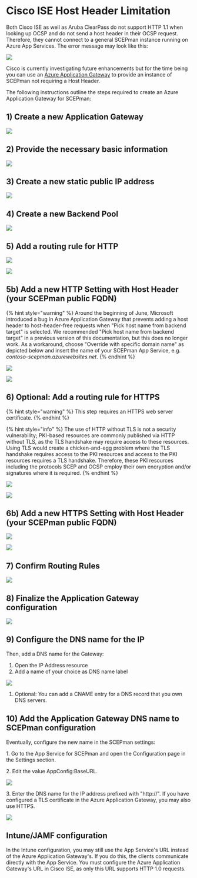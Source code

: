 # Cisco ISE Host Header Limitation

Both Cisco ISE as well as Aruba ClearPass do not support HTTP 1.1 when looking up OCSP and do not send a host header in their OCSP request. Therefore, they cannot connect to a general SCEPman instance running on Azure App Services. The error message may look like this:

![](<../../../.gitbook/assets/cisco-ocsp-error (2) (4) (4) (4) (4) (4) (2) (1) (1) (1) (1) (1) (1) (1) (1) (1) (1) (1) (10) (3).jpg>)

Cisco is currently investigating future enhancements but for the time being you can use an [Azure Application Gateway](https://azure.microsoft.com/en-us/services/application-gateway/) to provide an instance of SCEPman not requiring a Host Header.

The following instructions outline the steps required to create an Azure Application Gateway for SCEPman:

## 1) Create a new Application Gateway

![](<../../../.gitbook/assets/screen-shot-2019-10-18-at-17.12.40 (2) (2) (2) (2) (2) (2) (2) (1) (1) (1) (1) (1) (1) (1) (1) (1) (1) (1) (1) (1) (1) (1) (1).png>)

## 2) Provide the necessary basic information

![](<../../../.gitbook/assets/screen-shot-2019-10-18-at-17.13.55 (2) (2) (2) (2) (2) (2) (2) (2) (2) (2) (1) (1) (1) (1) (1) (1) (1) (1) (1) (1) (1) (1) (1) (1) (1) (1).png>)

## 3) Create a new static public IP address

![](<../../../.gitbook/assets/screen-shot-2019-10-18-at-17.14.19 (2) (4) (5) (5) (5) (2) (1) (1) (1) (1) (1) (1) (1) (1) (1) (1) (1) (2) (5).png>)

## 4) Create a new Backend Pool

![](<../../../.gitbook/assets/screen-shot-2019-10-18-at-17.14.55 (2) (4) (5) (2) (1) (1) (1) (1) (1) (1) (1) (1) (1) (1) (2) (1).png>)

## 5) Add a routing rule for HTTP

![](<../../../.gitbook/assets/screen-shot-2019-10-18-at-17.15.36 (2) (2) (2) (2) (2) (2) (2) (2) (2) (2) (2) (1) (1) (1) (1) (1) (1) (1) (1) (1) (1) (1) (1) (1) (1) (2).png>)

![](../../.gitbook/assets/Replace5.png)

## 5b) Add a new HTTP Setting with Host Header (your SCEPman public FQDN)

{% hint style="warning" %}
Around the beginning of June, Microsoft introduced a bug in Azure Application Gateway that prevents adding a host header to host-header-free requests when "Pick host name from backend target" is selected. We recommended "Pick host name from backend target" in a previous version of this documentation, but this does no longer work. As a workaround, choose "Override with specific domain name" as depicted below and insert the name of your SCEPman App Service, e.g. _contoso-scepman.azurewebsites.net_.
{% endhint %}

![](<../../../.gitbook/assets/screen-shot-2019-10-18-at-17.16.21 (1) (1) (2) (4) (3) (1) (1) (1) (1) (1) (1) (1) (1) (1) (1) (1) (2) (5).png>)

![](../../.gitbook/assets/Replace5b2.png)

## 6) Optional: Add a routing rule for HTTPS

{% hint style="warning" %}
This step requires an HTTPS web server certificate.
{% endhint %}

{% hint style="info" %}
The use of HTTP without TLS is not a security vulnerability; PKI-based resources are commonly published via HTTP without TLS, as the TLS handshake may require access to these resources. Using TLS would create a chicken-and-egg problem where the TLS handshake requires access to the PKI resources and access to the PKI resources requires a TLS handshake. Therefore, these PKI resources including the protocols SCEP and OCSP employ their own encryption and/or signatures where it is required.
{% endhint %}

![](../../.gitbook/assets/Replace61.png)

![](<../../../.gitbook/assets/screen-shot-2019-10-18-at-17.17.44 (2) (4) (3) (1) (1) (1) (1) (1) (1) (1) (1) (1) (1) (2).png>)

## 6b) Add a new HTTPS Setting with Host Header (your SCEPman public FQDN)

![](../../.gitbook/assets/Replace6b.png)

![](../../.gitbook/assets/Replace62.png)

## 7) Confirm Routing Rules

![](<../../../.gitbook/assets/screen-shot-2019-10-18-at-17.18.56 (2) (2) (2) (2) (2) (2) (1) (1) (1) (1) (1) (1) (1) (1) (1) (1) (1) (1) (1) (1) (1) (2) (1).png>)

## 8) Finalize the Application Gateway configuration

![](<../../../.gitbook/assets/screen-shot-2019-10-18-at-17.19.13 (2) (4) (3) (1) (1) (1) (1) (1) (1) (1) (1) (1) (1) (1) (2).png>)

## 9) Configure the DNS name for the IP

Then, add a DNS name for the Gateway:

1. Open the IP Address resource
2. Add a name of your choice as DNS name label

![](../../.gitbook/assets/ip-address.png)

1. Optional: You can add a CNAME entry for a DNS record that you own DNS servers.

## 10) Add the Application Gateway DNS name to SCEPman configuration

Eventually, configure the new name in the SCEPman settings:

1\. Go to the App Service for SCEPman and open the Configuration page in the Settings section.

2\. Edit the value AppConfig:BaseURL.

![](<../../../.gitbook/assets/appconfig-baseurl (1).png>)

3\. Enter the DNS name for the IP address prefixed with "http://". If you have configured a TLS certificate in the Azure Application Gateway, you may also use HTTPS.

![](<../../../.gitbook/assets/appconfig-baseurl-gateway (1).png>)

## Intune/JAMF configuration

In the Intune configuration, you may still use the App Service's URL instead of the Azure Application Gateway's. If you do this, the clients communicate directly with the App Service. You must configure the Azure Application Gateway's URL in Cisco ISE, as only this URL supports HTTP 1.0 requests.
